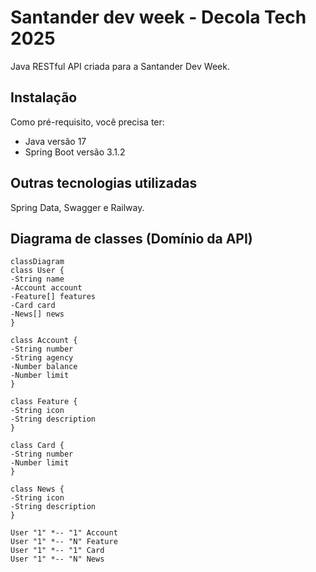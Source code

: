 # Santander dev week - Decola Tech 2025

Java RESTful API criada para a Santander Dev Week.

## Instalação
Como pré-requisito, você precisa ter: 
- Java versão 17
- Spring Boot versão 3.1.2 

## Outras tecnologias utilizadas
Spring Data, Swagger e Railway. 

## Diagrama de classes (Domínio da API)

```mermaid
classDiagram
class User {
-String name
-Account account
-Feature[] features
-Card card
-News[] news
}

class Account {
-String number
-String agency
-Number balance
-Number limit
}

class Feature {
-String icon
-String description
}

class Card {
-String number
-Number limit
}

class News {
-String icon
-String description
}

User "1" *-- "1" Account
User "1" *-- "N" Feature
User "1" *-- "1" Card
User "1" *-- "N" News
```
